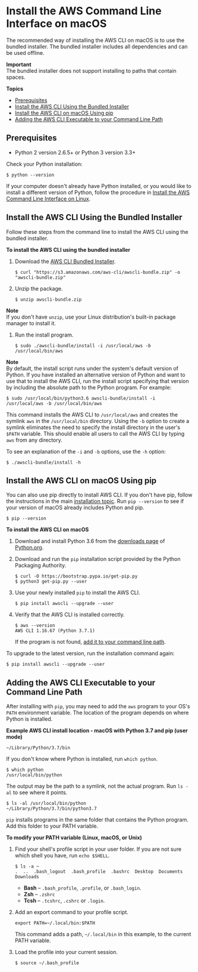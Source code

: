 # Install the AWS Command Line Interface on macOS<a name="install-macos"></a>

The recommended way of installing the AWS CLI on macOS is to use the bundled installer\. The bundled installer includes all dependencies and can be used offline\.

**Important**  
The bundled installer does not support installing to paths that contain spaces\.

**Topics**
+ [Prerequisites](#install-bundle-macos-os-prereq)
+ [Install the AWS CLI Using the Bundled Installer](#install-bundle-macos)
+ [Install the AWS CLI on macOS Using pip](#awscli-install-osx-pip)
+ [Adding the AWS CLI Executable to your Command Line Path](#awscli-install-osx-path)

## Prerequisites<a name="install-bundle-macos-os-prereq"></a>
+ Python 2 version 2\.6\.5\+ or Python 3 version 3\.3\+

Check your Python installation:

```
$ python --version
```

If your computer doesn't already have Python installed, or you would like to install a different version of Python, follow the procedure in [Install the AWS Command Line Interface on Linux](install-linux.md)\.

## Install the AWS CLI Using the Bundled Installer<a name="install-bundle-macos"></a>

Follow these steps from the command line to install the AWS CLI using the bundled installer\.

**To install the AWS CLI using the bundled installer**

1. Download the [AWS CLI Bundled Installer](https://s3.amazonaws.com/aws-cli/awscli-bundle.zip)\.

   ```
   $ curl "https://s3.amazonaws.com/aws-cli/awscli-bundle.zip" -o "awscli-bundle.zip"
   ```

1. Unzip the package\.

   ```
   $ unzip awscli-bundle.zip
   ```
**Note**  
If you don't have `unzip`, use your Linux distribution's built\-in package manager to install it\.

1. Run the install program\.

   ```
   $ sudo ./awscli-bundle/install -i /usr/local/aws -b /usr/local/bin/aws
   ```
**Note**  
By default, the install script runs under the system's default version of Python\. If you have installed an alternative version of Python and want to use that to install the AWS CLI, run the install script specifying that version by including the absolute path to the Python program\. For example:  

   ```
   $ sudo /usr/local/bin/python3.6 awscli-bundle/install -i /usr/local/aws -b /usr/local/bin/aws
   ```

This command installs the AWS CLI to `/usr/local/aws` and creates the symlink `aws` in the `/usr/local/bin` directory\. Using the `-b` option to create a symlink eliminates the need to specify the install directory in the user's `$PATH` variable\. This should enable all users to call the AWS CLI by typing `aws` from any directory\.

To see an explanation of the `-i` and `-b` options, use the `-h` option:

```
$ ./awscli-bundle/install -h
```

## Install the AWS CLI on macOS Using pip<a name="awscli-install-osx-pip"></a>

You can also use pip directly to install AWS CLI\. If you don't have pip, follow the instructions in the main [installation topic](cli-chap-install.md)\. Run `pip --version` to see if your version of macOS already includes Python and pip\.

```
$ pip --version
```

**To install the AWS CLI on macOS**

1. Download and install Python 3\.6 from the [downloads page](https://www.python.org/downloads/mac-osx/) of [Python\.org](https://www.python.org)\.

1. Download and run the `pip` installation script provided by the Python Packaging Authority\.

   ```
   $ curl -O https://bootstrap.pypa.io/get-pip.py
   $ python3 get-pip.py --user
   ```

1. Use your newly installed `pip` to install the AWS CLI\.

   ```
   $ pip install awscli --upgrade --user
   ```

1. Verify that the AWS CLI is installed correctly\.

   ```
   $ aws --version
   AWS CLI 1.16.67 (Python 3.7.1)
   ```

   If the program is not found, [add it to your command line path](#awscli-install-osx-path)\.

To upgrade to the latest version, run the installation command again:

```
$ pip install awscli --upgrade --user
```

## Adding the AWS CLI Executable to your Command Line Path<a name="awscli-install-osx-path"></a>

After installing with `pip`, you may need to add the `aws` program to your OS's `PATH` environment variable\. The location of the program depends on where Python is installed\.

**Example AWS CLI install location \- macOS with Python 3\.7 and pip \(user mode\)**  

```
~/Library/Python/3.7/bin
```

If you don't know where Python is installed, run `which python`\.

```
$ which python
/usr/local/bin/python
```

The output may be the path to a symlink, not the actual program\. Run `ls -al` to see where it points\.

```
$ ls -al /usr/local/bin/python
~/Library/Python/3.7/bin/python3.7
```

`pip` installs programs in the same folder that contains the Python program\. Add this folder to your PATH variable\.

**To modify your PATH variable \(Linux, macOS, or Unix\)**

1. Find your shell's profile script in your user folder\. If you are not sure which shell you have, run `echo $SHELL`\.

   ```
   $ ls -a ~
   .  ..  .bash_logout  .bash_profile  .bashrc  Desktop  Documents  Downloads
   ```
   + **Bash** – `.bash_profile`, `.profile`, or `.bash_login`\.
   + **Zsh** – `.zshrc`
   + **Tcsh** – `.tcshrc`, `.cshrc` or `.login`\.

1. Add an export command to your profile script\.

   ```
   export PATH=~/.local/bin:$PATH
   ```

   This command adds a path, `~/.local/bin` in this example, to the current PATH variable\.

1. Load the profile into your current session\.

   ```
   $ source ~/.bash_profile
   ```